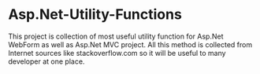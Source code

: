 # Asp.Net-Utility-Functions
This project is collection of most useful utility function for Asp.Net WebForm as well as Asp.Net MVC project.
All this method is collected from Internet sources like stackoverflow.com so it will be useful to many developer at one place.
